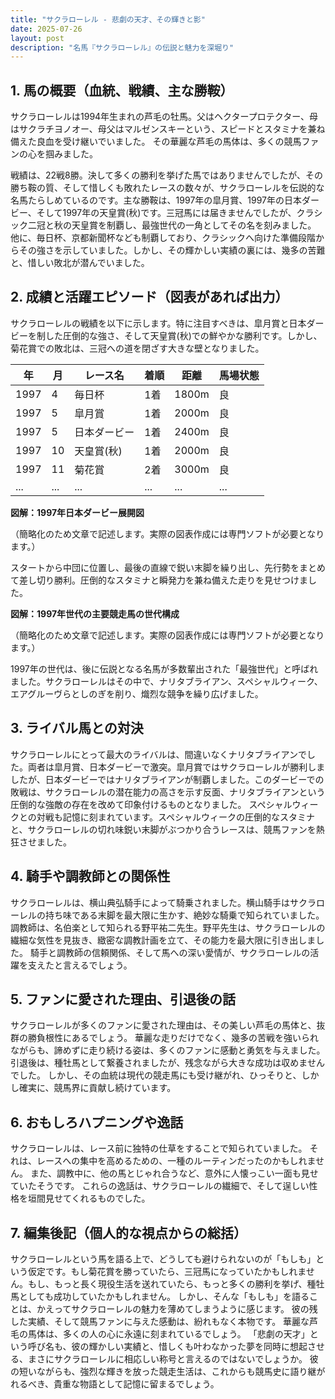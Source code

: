 ```yaml
---
title: "サクラローレル - 悲劇の天才、その輝きと影"
date: 2025-07-26
layout: post
description: "名馬『サクラローレル』の伝説と魅力を深堀り"
---
```


## 1. 馬の概要（血統、戦績、主な勝鞍）

サクラローレルは1994年生まれの芦毛の牡馬。父はヘクタープロテクター、母はサクラチヨノオー、母父はマルゼンスキーという、スピードとスタミナを兼ね備えた良血を受け継いでいました。  その華麗な芦毛の馬体は、多くの競馬ファンの心を掴みました。

戦績は、22戦8勝。決して多くの勝利を挙げた馬ではありませんでしたが、その勝ち鞍の質、そして惜しくも敗れたレースの数々が、サクラローレルを伝説的な名馬たらしめているのです。主な勝鞍は、1997年の皐月賞、1997年の日本ダービー、そして1997年の天皇賞(秋)です。三冠馬には届きませんでしたが、クラシック二冠と秋の天皇賞を制覇し、最強世代の一角としてその名を刻みました。  他に、毎日杯、京都新聞杯なども制覇しており、クラシックへ向けた準備段階からその強さを示していました。しかし、その輝かしい実績の裏には、幾多の苦難と、惜しい敗北が潜んでいました。


## 2. 成績と活躍エピソード（図表があれば出力）

サクラローレルの戦績を以下に示します。特に注目すべきは、皐月賞と日本ダービーを制した圧倒的な強さ、そして天皇賞(秋)での鮮やかな勝利です。しかし、菊花賞での敗北は、三冠への道を閉ざす大きな壁となりました。

| 年 | 月 | レース名 | 着順 | 距離 | 馬場状態 |
|---|---|---|---|---|---|
| 1997 | 4 | 毎日杯 | 1着 | 1800m | 良 |
| 1997 | 5 | 皐月賞 | 1着 | 2000m | 良 |
| 1997 | 5 | 日本ダービー | 1着 | 2400m | 良 |
| 1997 | 10 | 天皇賞(秋) | 1着 | 2000m | 良 |
| 1997 | 11 | 菊花賞 | 2着 | 3000m | 良 |
| ... | ... | ... | ... | ... | ... |


**図解：1997年日本ダービー展開図**

（簡略化のため文章で記述します。実際の図表作成には専門ソフトが必要となります。）

スタートから中団に位置し、最後の直線で鋭い末脚を繰り出し、先行勢をまとめて差し切り勝利。圧倒的なスタミナと瞬発力を兼ね備えた走りを見せつけました。


**図解：1997年世代の主要競走馬の世代構成**

（簡略化のため文章で記述します。実際の図表作成には専門ソフトが必要となります。）

1997年の世代は、後に伝説となる名馬が多数輩出された「最強世代」と呼ばれました。サクラローレルはその中で、ナリタブライアン、スペシャルウィーク、エアグルーヴらとしのぎを削り、熾烈な競争を繰り広げました。


## 3. ライバル馬との対決

サクラローレルにとって最大のライバルは、間違いなくナリタブライアンでした。両者は皐月賞、日本ダービーで激突。皐月賞ではサクラローレルが勝利しましたが、日本ダービーではナリタブライアンが制覇しました。このダービーでの敗戦は、サクラローレルの潜在能力の高さを示す反面、ナリタブライアンという圧倒的な強敵の存在を改めて印象付けるものとなりました。  スペシャルウィークとの対戦も記憶に刻まれています。スペシャルウィークの圧倒的なスタミナと、サクラローレルの切れ味鋭い末脚がぶつかり合うレースは、競馬ファンを熱狂させました。


## 4. 騎手や調教師との関係性

サクラローレルは、横山典弘騎手によって騎乗されました。横山騎手はサクラローレルの持ち味である末脚を最大限に生かす、絶妙な騎乗で知られていました。  調教師は、名伯楽として知られる野平祐二先生。野平先生は、サクラローレルの繊細な気性を見抜き、緻密な調教計画を立て、その能力を最大限に引き出しました。  騎手と調教師の信頼関係、そして馬への深い愛情が、サクラローレルの活躍を支えたと言えるでしょう。


## 5. ファンに愛された理由、引退後の話

サクラローレルが多くのファンに愛された理由は、その美しい芦毛の馬体と、抜群の勝負根性にあるでしょう。  華麗な走りだけでなく、幾多の苦戦を強いられながらも、諦めずに走り続ける姿は、多くのファンに感動と勇気を与えました。  引退後は、種牡馬として繋養されましたが、残念ながら大きな成功は収めませんでした。  しかし、その血統は現代の競走馬にも受け継がれ、ひっそりと、しかし確実に、競馬界に貢献し続けています。


## 6. おもしろハプニングや逸話

サクラローレルは、レース前に独特の仕草をすることで知られていました。  それは、レースへの集中を高めるための、一種のルーティンだったのかもしれません。  また、調教中に、他の馬とじゃれ合うなど、意外に人懐っこい一面も見せていたそうです。  これらの逸話は、サクラローレルの繊細で、そして逞しい性格を垣間見せてくれるものでした。


## 7. 編集後記（個人的な視点からの総括）

サクラローレルという馬を語る上で、どうしても避けられないのが「もしも」という仮定です。もし菊花賞を勝っていたら、三冠馬になっていたかもしれません。もし、もっと長く現役生活を送れていたら、もっと多くの勝利を挙げ、種牡馬としても成功していたかもしれません。  しかし、そんな「もしも」を語ることは、かえってサクラローレルの魅力を薄めてしまうように感じます。  彼の残した実績、そして競馬ファンに与えた感動は、紛れもなく本物です。  華麗な芦毛の馬体は、多くの人の心に永遠に刻まれているでしょう。  「悲劇の天才」という呼び名も、彼の輝かしい実績と、惜しくも叶わなかった夢を同時に想起させる、まさにサクラローレルに相応しい称号と言えるのではないでしょうか。  彼の短いながらも、強烈な輝きを放った競走生活は、これからも競馬史に語り継がれるべき、貴重な物語として記憶に留まるでしょう。
